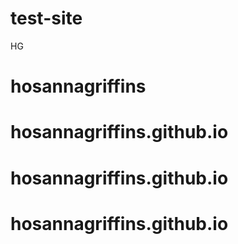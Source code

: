 # test-site
HG
# hosannagriffins
# hosannagriffins.github.io
# hosannagriffins.github.io
# hosannagriffins.github.io
